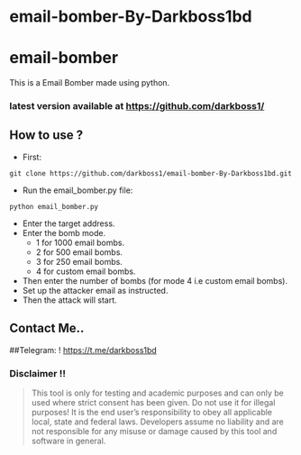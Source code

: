 # email-bomber-By-Darkboss1bd
# email-bomber
This is a Email Bomber made using python.

### latest version available at https://github.com/darkboss1/

## How to use ?
* First:
```
git clone https://github.com/darkboss1/email-bomber-By-Darkboss1bd.git
```
* Run the email_bomber.py file:
```
python email_bomber.py
```
* Enter the target address.
* Enter the bomb mode.
  * 1 for 1000 email bombs.
  * 2 for 500 email bombs.
  * 3 for 250 email bombs.
  * 4 for custom email bombs.
* Then enter the number of bombs (for mode 4 i.e custom email bombs).
* Set up the attacker email as instructed.
* Then the attack will start.
## Contact Me..
##Telegram:
! https://t.me/darkboss1bd

### Disclaimer !!

> This tool is only for testing and academic purposes and can only be used where strict consent has been given. Do not use it for
> illegal purposes! It is the end user’s responsibility to obey all applicable local, state and federal laws. Developers assume no
> liability and are not responsible for any misuse or damage caused by this tool and software in general.
